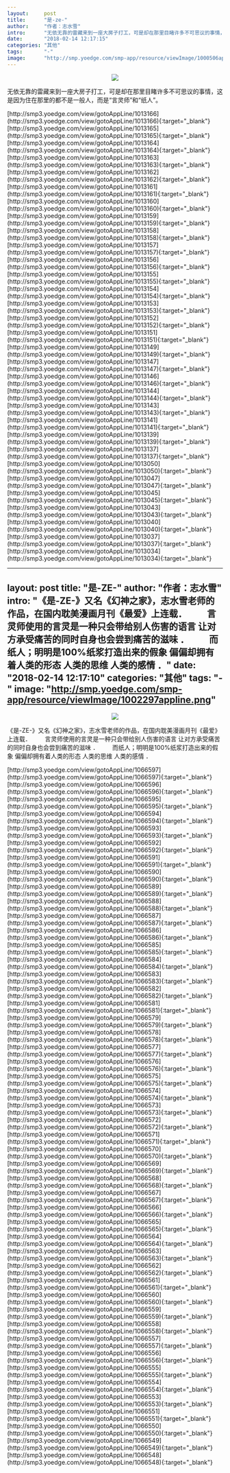 ```yaml
---
layout:     post
title:      "是-ze-"
author:     "作者：志水雪"
intro:      "无依无靠的雷藏来到一座大房子打工，可是却在那里目睹许多不可思议的事情，这是因为住在那里的都不是一般人，而是“言灵师”和“纸人”。"
date:       "2018-02-14 12:17:15"
categories: "其他"
tags:       "-"
image:      "http://smp.yoedge.com/smp-app/resource/viewImage/1000506appline.png"
---
```

<div style="text-align: center">
<p><img src="http://smp.yoedge.com/smp-app/resource/viewImage/1000506appline.png"/></p>
</div>
<p class="post-meta">
<span>无依无靠的雷藏来到一座大房子打工，可是却在那里目睹许多不可思议的事情，这是因为住在那里的都不是一般人，而是“言灵师”和“纸人”。</span>
</p>
[http://smp3.yoedge.com/view/gotoAppLine/1013166](http://smp3.yoedge.com/view/gotoAppLine/1013166){:target="_blank"}
[http://smp3.yoedge.com/view/gotoAppLine/1013165](http://smp3.yoedge.com/view/gotoAppLine/1013165){:target="_blank"}
[http://smp3.yoedge.com/view/gotoAppLine/1013164](http://smp3.yoedge.com/view/gotoAppLine/1013164){:target="_blank"}
[http://smp3.yoedge.com/view/gotoAppLine/1013163](http://smp3.yoedge.com/view/gotoAppLine/1013163){:target="_blank"}
[http://smp3.yoedge.com/view/gotoAppLine/1013162](http://smp3.yoedge.com/view/gotoAppLine/1013162){:target="_blank"}
[http://smp3.yoedge.com/view/gotoAppLine/1013161](http://smp3.yoedge.com/view/gotoAppLine/1013161){:target="_blank"}
[http://smp3.yoedge.com/view/gotoAppLine/1013160](http://smp3.yoedge.com/view/gotoAppLine/1013160){:target="_blank"}
[http://smp3.yoedge.com/view/gotoAppLine/1013159](http://smp3.yoedge.com/view/gotoAppLine/1013159){:target="_blank"}
[http://smp3.yoedge.com/view/gotoAppLine/1013158](http://smp3.yoedge.com/view/gotoAppLine/1013158){:target="_blank"}
[http://smp3.yoedge.com/view/gotoAppLine/1013157](http://smp3.yoedge.com/view/gotoAppLine/1013157){:target="_blank"}
[http://smp3.yoedge.com/view/gotoAppLine/1013156](http://smp3.yoedge.com/view/gotoAppLine/1013156){:target="_blank"}
[http://smp3.yoedge.com/view/gotoAppLine/1013155](http://smp3.yoedge.com/view/gotoAppLine/1013155){:target="_blank"}
[http://smp3.yoedge.com/view/gotoAppLine/1013154](http://smp3.yoedge.com/view/gotoAppLine/1013154){:target="_blank"}
[http://smp3.yoedge.com/view/gotoAppLine/1013153](http://smp3.yoedge.com/view/gotoAppLine/1013153){:target="_blank"}
[http://smp3.yoedge.com/view/gotoAppLine/1013152](http://smp3.yoedge.com/view/gotoAppLine/1013152){:target="_blank"}
[http://smp3.yoedge.com/view/gotoAppLine/1013151](http://smp3.yoedge.com/view/gotoAppLine/1013151){:target="_blank"}
[http://smp3.yoedge.com/view/gotoAppLine/1013149](http://smp3.yoedge.com/view/gotoAppLine/1013149){:target="_blank"}
[http://smp3.yoedge.com/view/gotoAppLine/1013147](http://smp3.yoedge.com/view/gotoAppLine/1013147){:target="_blank"}
[http://smp3.yoedge.com/view/gotoAppLine/1013146](http://smp3.yoedge.com/view/gotoAppLine/1013146){:target="_blank"}
[http://smp3.yoedge.com/view/gotoAppLine/1013144](http://smp3.yoedge.com/view/gotoAppLine/1013144){:target="_blank"}
[http://smp3.yoedge.com/view/gotoAppLine/1013143](http://smp3.yoedge.com/view/gotoAppLine/1013143){:target="_blank"}
[http://smp3.yoedge.com/view/gotoAppLine/1013141](http://smp3.yoedge.com/view/gotoAppLine/1013141){:target="_blank"}
[http://smp3.yoedge.com/view/gotoAppLine/1013139](http://smp3.yoedge.com/view/gotoAppLine/1013139){:target="_blank"}
[http://smp3.yoedge.com/view/gotoAppLine/1013137](http://smp3.yoedge.com/view/gotoAppLine/1013137){:target="_blank"}
[http://smp3.yoedge.com/view/gotoAppLine/1013050](http://smp3.yoedge.com/view/gotoAppLine/1013050){:target="_blank"}
[http://smp3.yoedge.com/view/gotoAppLine/1013047](http://smp3.yoedge.com/view/gotoAppLine/1013047){:target="_blank"}
[http://smp3.yoedge.com/view/gotoAppLine/1013045](http://smp3.yoedge.com/view/gotoAppLine/1013045){:target="_blank"}
[http://smp3.yoedge.com/view/gotoAppLine/1013043](http://smp3.yoedge.com/view/gotoAppLine/1013043){:target="_blank"}
[http://smp3.yoedge.com/view/gotoAppLine/1013040](http://smp3.yoedge.com/view/gotoAppLine/1013040){:target="_blank"}
[http://smp3.yoedge.com/view/gotoAppLine/1013037](http://smp3.yoedge.com/view/gotoAppLine/1013037){:target="_blank"}
[http://smp3.yoedge.com/view/gotoAppLine/1013034](http://smp3.yoedge.com/view/gotoAppLine/1013034){:target="_blank"}


---
layout:     post
title:      "是-ZE-"
author:     "作者：志水雪"
intro:      "《是-ZE-》又名《幻神之家》，志水雪老师的作品，在国内耽美漫画月刊《最爱》上连载． 　　言灵师使用的言灵是一种只会带给别人伤害的语言 让对方承受痛苦的同时自身也会尝到痛苦的滋味 ． 　　而纸人；明明是100%纸浆打造出来的假象 偏偏却拥有着人类的形态 人类的思维 人类的感情 ．"
date:       "2018-02-14 12:17:10"
categories: "其他"
tags:       "-"
image:      "http://smp.yoedge.com/smp-app/resource/viewImage/1002297appline.png"
---
<div style="text-align: center">
<p><img src="http://smp.yoedge.com/smp-app/resource/viewImage/1002297appline.png"/></p>
</div>
<p class="post-meta">
<span>《是-ZE-》又名《幻神之家》，志水雪老师的作品，在国内耽美漫画月刊《最爱》上连载． 　　言灵师使用的言灵是一种只会带给别人伤害的语言 让对方承受痛苦的同时自身也会尝到痛苦的滋味 ． 　　而纸人；明明是100%纸浆打造出来的假象 偏偏却拥有着人类的形态 人类的思维 人类的感情 ．</span>
</p>
[http://smp3.yoedge.com/view/gotoAppLine/1066597](http://smp3.yoedge.com/view/gotoAppLine/1066597){:target="_blank"}
[http://smp3.yoedge.com/view/gotoAppLine/1066596](http://smp3.yoedge.com/view/gotoAppLine/1066596){:target="_blank"}
[http://smp3.yoedge.com/view/gotoAppLine/1066595](http://smp3.yoedge.com/view/gotoAppLine/1066595){:target="_blank"}
[http://smp3.yoedge.com/view/gotoAppLine/1066594](http://smp3.yoedge.com/view/gotoAppLine/1066594){:target="_blank"}
[http://smp3.yoedge.com/view/gotoAppLine/1066593](http://smp3.yoedge.com/view/gotoAppLine/1066593){:target="_blank"}
[http://smp3.yoedge.com/view/gotoAppLine/1066592](http://smp3.yoedge.com/view/gotoAppLine/1066592){:target="_blank"}
[http://smp3.yoedge.com/view/gotoAppLine/1066591](http://smp3.yoedge.com/view/gotoAppLine/1066591){:target="_blank"}
[http://smp3.yoedge.com/view/gotoAppLine/1066590](http://smp3.yoedge.com/view/gotoAppLine/1066590){:target="_blank"}
[http://smp3.yoedge.com/view/gotoAppLine/1066589](http://smp3.yoedge.com/view/gotoAppLine/1066589){:target="_blank"}
[http://smp3.yoedge.com/view/gotoAppLine/1066588](http://smp3.yoedge.com/view/gotoAppLine/1066588){:target="_blank"}
[http://smp3.yoedge.com/view/gotoAppLine/1066587](http://smp3.yoedge.com/view/gotoAppLine/1066587){:target="_blank"}
[http://smp3.yoedge.com/view/gotoAppLine/1066586](http://smp3.yoedge.com/view/gotoAppLine/1066586){:target="_blank"}
[http://smp3.yoedge.com/view/gotoAppLine/1066585](http://smp3.yoedge.com/view/gotoAppLine/1066585){:target="_blank"}
[http://smp3.yoedge.com/view/gotoAppLine/1066584](http://smp3.yoedge.com/view/gotoAppLine/1066584){:target="_blank"}
[http://smp3.yoedge.com/view/gotoAppLine/1066583](http://smp3.yoedge.com/view/gotoAppLine/1066583){:target="_blank"}
[http://smp3.yoedge.com/view/gotoAppLine/1066582](http://smp3.yoedge.com/view/gotoAppLine/1066582){:target="_blank"}
[http://smp3.yoedge.com/view/gotoAppLine/1066581](http://smp3.yoedge.com/view/gotoAppLine/1066581){:target="_blank"}
[http://smp3.yoedge.com/view/gotoAppLine/1066579](http://smp3.yoedge.com/view/gotoAppLine/1066579){:target="_blank"}
[http://smp3.yoedge.com/view/gotoAppLine/1066578](http://smp3.yoedge.com/view/gotoAppLine/1066578){:target="_blank"}
[http://smp3.yoedge.com/view/gotoAppLine/1066577](http://smp3.yoedge.com/view/gotoAppLine/1066577){:target="_blank"}
[http://smp3.yoedge.com/view/gotoAppLine/1066576](http://smp3.yoedge.com/view/gotoAppLine/1066576){:target="_blank"}
[http://smp3.yoedge.com/view/gotoAppLine/1066575](http://smp3.yoedge.com/view/gotoAppLine/1066575){:target="_blank"}
[http://smp3.yoedge.com/view/gotoAppLine/1066574](http://smp3.yoedge.com/view/gotoAppLine/1066574){:target="_blank"}
[http://smp3.yoedge.com/view/gotoAppLine/1066573](http://smp3.yoedge.com/view/gotoAppLine/1066573){:target="_blank"}
[http://smp3.yoedge.com/view/gotoAppLine/1066572](http://smp3.yoedge.com/view/gotoAppLine/1066572){:target="_blank"}
[http://smp3.yoedge.com/view/gotoAppLine/1066571](http://smp3.yoedge.com/view/gotoAppLine/1066571){:target="_blank"}
[http://smp3.yoedge.com/view/gotoAppLine/1066570](http://smp3.yoedge.com/view/gotoAppLine/1066570){:target="_blank"}
[http://smp3.yoedge.com/view/gotoAppLine/1066569](http://smp3.yoedge.com/view/gotoAppLine/1066569){:target="_blank"}
[http://smp3.yoedge.com/view/gotoAppLine/1066568](http://smp3.yoedge.com/view/gotoAppLine/1066568){:target="_blank"}
[http://smp3.yoedge.com/view/gotoAppLine/1066567](http://smp3.yoedge.com/view/gotoAppLine/1066567){:target="_blank"}
[http://smp3.yoedge.com/view/gotoAppLine/1066566](http://smp3.yoedge.com/view/gotoAppLine/1066566){:target="_blank"}
[http://smp3.yoedge.com/view/gotoAppLine/1066565](http://smp3.yoedge.com/view/gotoAppLine/1066565){:target="_blank"}
[http://smp3.yoedge.com/view/gotoAppLine/1066564](http://smp3.yoedge.com/view/gotoAppLine/1066564){:target="_blank"}
[http://smp3.yoedge.com/view/gotoAppLine/1066563](http://smp3.yoedge.com/view/gotoAppLine/1066563){:target="_blank"}
[http://smp3.yoedge.com/view/gotoAppLine/1066562](http://smp3.yoedge.com/view/gotoAppLine/1066562){:target="_blank"}
[http://smp3.yoedge.com/view/gotoAppLine/1066561](http://smp3.yoedge.com/view/gotoAppLine/1066561){:target="_blank"}
[http://smp3.yoedge.com/view/gotoAppLine/1066560](http://smp3.yoedge.com/view/gotoAppLine/1066560){:target="_blank"}
[http://smp3.yoedge.com/view/gotoAppLine/1066559](http://smp3.yoedge.com/view/gotoAppLine/1066559){:target="_blank"}
[http://smp3.yoedge.com/view/gotoAppLine/1066558](http://smp3.yoedge.com/view/gotoAppLine/1066558){:target="_blank"}
[http://smp3.yoedge.com/view/gotoAppLine/1066557](http://smp3.yoedge.com/view/gotoAppLine/1066557){:target="_blank"}
[http://smp3.yoedge.com/view/gotoAppLine/1066556](http://smp3.yoedge.com/view/gotoAppLine/1066556){:target="_blank"}
[http://smp3.yoedge.com/view/gotoAppLine/1066555](http://smp3.yoedge.com/view/gotoAppLine/1066555){:target="_blank"}
[http://smp3.yoedge.com/view/gotoAppLine/1066554](http://smp3.yoedge.com/view/gotoAppLine/1066554){:target="_blank"}
[http://smp3.yoedge.com/view/gotoAppLine/1066553](http://smp3.yoedge.com/view/gotoAppLine/1066553){:target="_blank"}
[http://smp3.yoedge.com/view/gotoAppLine/1066551](http://smp3.yoedge.com/view/gotoAppLine/1066551){:target="_blank"}
[http://smp3.yoedge.com/view/gotoAppLine/1066550](http://smp3.yoedge.com/view/gotoAppLine/1066550){:target="_blank"}
[http://smp3.yoedge.com/view/gotoAppLine/1066549](http://smp3.yoedge.com/view/gotoAppLine/1066549){:target="_blank"}
[http://smp3.yoedge.com/view/gotoAppLine/1066548](http://smp3.yoedge.com/view/gotoAppLine/1066548){:target="_blank"}


